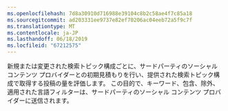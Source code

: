 ```yaml
---
ms.openlocfilehash: 7d8a30910d716988e39104c8b2c58ae4f7c85a18
ms.sourcegitcommit: ad203331ee9737e82ef70206ac04eeb72a5f9c7f
ms.translationtype: MT
ms.contentlocale: ja-JP
ms.lasthandoff: 06/18/2019
ms.locfileid: "67212575"
---
```

新規または変更された検索トピック構成ごとに、サードパーティのソーシャル コンテンツ プロバイダーとの初期見積もりを行い、提供された検索トピック構成で取得する投稿の量を評価します。 この目的で、キーワード、包含、除外、適用された言語フィルターは、サードパーティのソーシャル コンテンツ プロバイダーに送信されます。